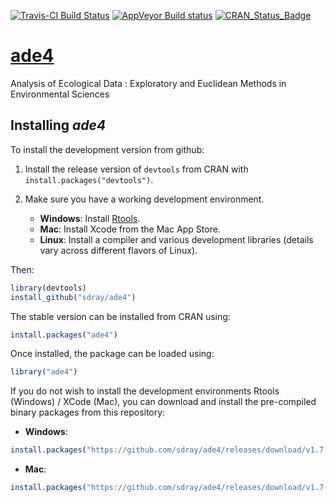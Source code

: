 [![Travis-CI Build Status](https://travis-ci.org/sdray/ade4.svg?branch=master)](https://travis-ci.org/sdray/ade4)
[![AppVeyor Build status](https://ci.appveyor.com/api/projects/status/d0hkq4c3f02bpvm0/branch/master?svg=true)](https://ci.appveyor.com/project/sdray/ade4/branch/master)
[![CRAN_Status_Badge](http://www.r-pkg.org/badges/version/ade4)](http://cran.r-project.org/package=ade4)


# [ade4](http://pbil.univ-lyon1.fr/ADE-4/)
Analysis of Ecological Data : Exploratory and Euclidean Methods in Environmental Sciences



Installing *ade4*
-------------

To install the development version from github:

1. Install the release version of `devtools` from CRAN with `install.packages("devtools")`.

2. Make sure you have a working development environment.
    * **Windows**: Install [Rtools](http://cran.r-project.org/bin/windows/Rtools/).
    * **Mac**: Install Xcode from the Mac App Store.
    * **Linux**: Install a compiler and various development libraries (details vary across different flavors of Linux).
    
Then:

```r
library(devtools)
install_github("sdray/ade4")
```

The stable version can be installed from CRAN using:

```r
install.packages("ade4")
```

Once installed, the package can be loaded using:

```r
library("ade4")
```


If you do not wish to install the development environments Rtools (Windows) / XCode (Mac), you can download and install the pre-compiled binary packages from this repository:

* **Windows**:
```r
install.packages("https://github.com/sdray/ade4/releases/download/v1.7-3/ade4_1.7-3.zip")
```

* **Mac**:
```r
install.packages("https://github.com/sdray/ade4/releases/download/v1.7-3/ade4_1.7-3.tgz")
```
